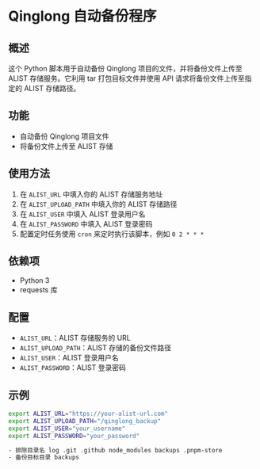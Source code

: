 # Qinglong 自动备份程序

## 概述

这个 Python 脚本用于自动备份 Qinglong 项目的文件，并将备份文件上传至 ALIST 存储服务。它利用 tar 打包目标文件并使用 API 请求将备份文件上传至指定的 ALIST 存储路径。

## 功能

- 自动备份 Qinglong 项目文件
- 将备份文件上传至 ALIST 存储

## 使用方法

1. 在 `ALIST_URL` 中填入你的 ALIST 存储服务地址
2. 在 `ALIST_UPLOAD_PATH` 中填入你的 ALIST 存储路径
3. 在 `ALIST_USER` 中填入 ALIST 登录用户名
4. 在 `ALIST_PASSWORD` 中填入 ALIST 登录密码
5. 配置定时任务使用 `cron` 来定时执行该脚本，例如 `0 2 * * *`

## 依赖项

- Python 3
- requests 库

## 配置

- `ALIST_URL`：ALIST 存储服务的 URL
- `ALIST_UPLOAD_PATH`：ALIST 存储的备份文件路径
- `ALIST_USER`：ALIST 登录用户名
- `ALIST_PASSWORD`：ALIST 登录密码

## 示例

```bash
export ALIST_URL="https://your-alist-url.com"
export ALIST_UPLOAD_PATH="/qinglong_backup"
export ALIST_USER="your_username"
export ALIST_PASSWORD="your_password"

- 排除目录名 log .git .github node_modules backups .pnpm-store
- 备份目标目录 backups
